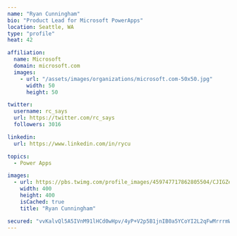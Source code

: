 ```yaml
---
name: "Ryan Cunningham"
bio: "Product Lead for Microsoft PowerApps"
location: Seattle, WA
type: "profile"
heat: 42

affiliation:
  name: Microsoft
  domain: microsoft.com
  images:
    - url: "/assets/images/organizations/microsoft.com-50x50.jpg"
      width: 50
      height: 50

twitter:
  username: rc_says
  url: https://twitter.com/rc_says
  followers: 3016

linkedin:
  url: https://www.linkedin.com/in/rycu

topics:
  - Power Apps

images:
  - url: https://pbs.twimg.com/profile_images/459747717862805504/CJIGZejd_400x400.png
    width: 400
    height: 400
    isCached: true
    title: "Ryan Cunningham"

secured: "vvKalvQl5A5IVnM91lHCd0wHpv/4yP+V2p5B1jnIB0a5YCoYI2L2qFwMrrrmW1c0dqiAb0um7EUBfyPmEA7ZMYxtx11hCRLxgjcWk1B66cKIEPQSz1I6R/rMMEWEFuALZ/EjTqATJtiVMLEIi0QRY5NBrC9ziAK8EkCqLczLLLGn1knlNguWhmKtMERgeHtrG6qZWmEBPqKSQx/eZJL4QuOb7PIQdxu0/BDTWqVLjfKnItU7UcJwvrOdjaBT5uB8gLJJU+k07mzmmqPm0Sr6Hua3Ji77NWuI5yjbatemcuVVmhf7nRkAWKEptdFWJ3hTwoYmNgbx5luOSK7YT4XxPs667hH1ywGGtOffsO+78QE6GkV3NZFsz2bVQWTL1gB0KP1TEjolRC9BJmAhCfZyomcXozsD+qBfPWD+YIITVwM=;u8FSC4CnHjtduqBRt/28kg=="
---
```



